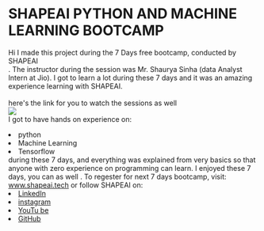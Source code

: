 # SHAPEAI PYTHON AND MACHINE LEARNING BOOTCAMP
Hi I made this project during the 7 Days free bootcamp, conducted by SHAPEAI   
</b>. 
The  instructor during the session was Mr. Shaurya Sinha (data Analyst Intern at Jio). I got to
learn a lot during these 7 days and it was an amazing experience learning with SHAPEAI. 
<br><br> here's the link for you to watch the sessions as well <br> 
<a href ="https : //www . youtube. com /playlist?list=PL7zl8TDRnbu LNEA_59W7wWgCWE8LEOD6h">  <img src="https://github.com/ShapeAI/ANALYTICS /blob/main//YOUTUBE%20 THUMBNAIL -5. Png"> </a>
<br> I got to have hands on experience on: 
<li> python
<li>Machine Learning
<li> Tensorflow
<br>during these 7 days, and everything was explained from very basics so that 
anyone with zero experience on programming can learn.
I enjoyed these 7 days, you can as well . To regester for next 7 days bootcamp, visit:
<a href="https://www.shapeai.tech"> www.shapeai.tech</a>
or follow SHAPEAI on:
<li><a href=
"https://www.linkedin.com/company/shapeai">LinkedIn</a>
<li><a href=
"https://www.instagram.com/shape.ai/?hl=en">instagram</a>
<li><a
href=
"https://www.youtube.com/channel/UCTUvDLTW9meuDXWcbmISPdA">YouTu
be</a>
<li><a href=
"https://github.com/shapeai">GitHub</a>

